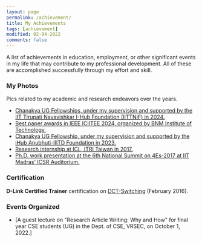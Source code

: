 ```yaml
---
layout: page
permalink: /achievement/
title: My Achievements
tags: [achievement]
modified: 02-04-2022
comments: false
---
```


A list of achievements in education, employment, or other significant events in my life that may contribute to my professional development. All of these are accomplished successfully through my effort and skill.

### My Photos

Pics related to my academic and research endeavors over the years.
* [Chanakya UG Fellowships, under my supervision and supported by the IIT Tirupati Navavishkar I-Hub Foundation (IITTNiF) in 2024.]()
* [Best paper awards in IEEE ICIITEE 2024, organized by BNM Institute of Technology.]()
* [Chanakya UG Fellowship, under my supervision and supported by the iHub Anubhuti-IIITD Foundation in 2023.]()
* [Research internship at ICL, ITRI Taiwan in 2017.](https://photos.app.goo.gl/GZpkzyWV9TGkHKPK6)
* [Ph.D. work presentation at the 6th National Summit on 4Es-2017 at IIT Madras' ICSR Auditorium.](https://photos.app.goo.gl/pg1DydevNRAypfq4A)

### Certification

**D-Link Certified Trainer** certification on [DCT-Switching](https://photos.app.goo.gl/z3ZzoufRXzSFD49SA) (February 2016).

### Events Organized

* [A guest lecture on "Research Article Writing: Why and How" for final year CSE students (UG) in the Dept. of CSE, VRSEC, on October 1, 2022.]



